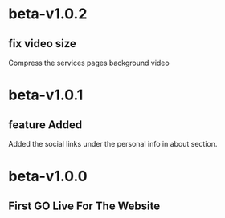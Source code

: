# beta-v1.0.2

## fix video size 
Compress the services pages background video 

# beta-v1.0.1

## feature Added
Added the social links under the personal info in about section.

# beta-v1.0.0

## First GO Live For The Website